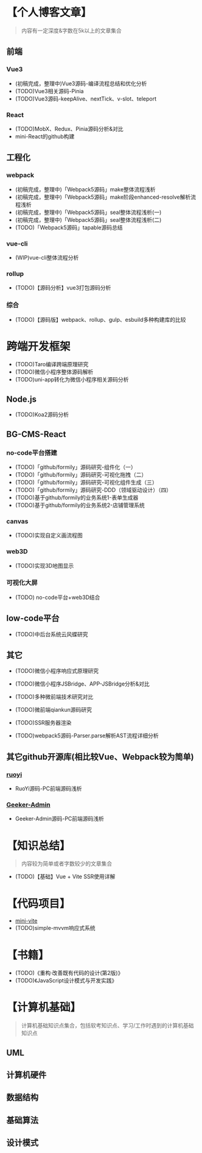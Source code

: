 # 【个人博客文章】
> 内容有一定深度&字数在5k以上的文章集合
## 前端

### Vue3
- (初稿完成，整理中)Vue3源码-编译流程总结和优化分析
- (TODO)Vue3相关源码-Pinia
- (TODO)Vue3源码-keepAlive、nextTick、v-slot、teleport

### React
- (TODO)MobX、Redux、Pinia源码分析&对比
- mini-React的github构建

## 工程化
### webpack
- (初稿完成，整理中)「Webpack5源码」make整体流程浅析
- (初稿完成，整理中)「Webpack5源码」make阶段enhanced-resolve解析流程浅析
- (初稿完成，整理中)「Webpack5源码」seal整体流程浅析(一)
- (初稿完成，整理中)「Webpack5源码」seal整体流程浅析(二)
- (TODO)「Webpack5源码」tapable源码总结

### vue-cli
- (WIP)vue-cli整体流程分析


### rollup
- (TODO)【源码分析】vue3打包源码分析

### 综合
- (TODO)【源码版】webpack、rollup、gulp、esbuild多种构建库的比较


# 跨端开发框架
- (TODO)Taro编译跨端原理研究
- (TODO)微信小程序整体源码解析
- (TODO)uni-app转化为微信小程序相关源码分析


## Node.js
- (TODO)Koa2源码分析


## BG-CMS-React
### no-code平台搭建
- (TODO)「github/formily」源码研究-组件化（一）
- (TODO)「github/formily」源码研究-可视化拖拽（二）
- (TODO)「github/formily」源码研究-可视化组件生成（三）
- (TODO)「github/formily」源码研究-DDD（领域驱动设计）（四）
- (TODO)基于github/formily的业务系统1-表单生成器
- (TODO)基于github/formily的业务系统2-店铺管理系统
### canvas
- (TODO)实现自定义画流程图
### web3D
- (TODO)实现3D地图显示
### 可视化大屏
- (TODO) no-code平台+web3D结合

## low-code平台
- (TODO)中后台系统云风蝶研究


## 其它
- (TODO)微信小程序响应式原理研究
- (TODO)微信小程序JSBridge、APP-JSBridge分析&对比
- (TODO)多种微前端技术研究对比
- (TODO)微前端qiankun源码研究

- (TODO)SSR服务器渲染

- (TODO)webpack5源码-Parser.parse解析AST流程详细分析

## 其它github开源库(相比较Vue、Webpack较为简单)
### [ruoyi](https://github.com/yangzongzhuan/RuoYi-Vue3)
- RuoYi源码-PC前端源码浅析

### [Geeker-Admin](https://github.com/HalseySpicy/Geeker-Admin)
- Geeker-Admin源码-PC前端源码浅析

# 【知识总结】
> 内容较为简单或者字数较少的文章集合
- (TODO)【基础】Vue + Vite SSR使用详解


# 【代码项目】
- [mini-vite](https://github.com/wbccb/mini-vite)
- (TODO)simple-mvvm响应式系统

# 【书籍】
- (TODO)《重构·改善既有代码的设计(第2版)》
- (TODO)《JavaScript设计模式与开发实践》

# 【计算机基础】
> 计算机基础知识点集合，包括软考知识点、学习/工作时遇到的计算机基础知识点
## UML
## 计算机硬件
## 数据结构
## 基础算法
## 设计模式
